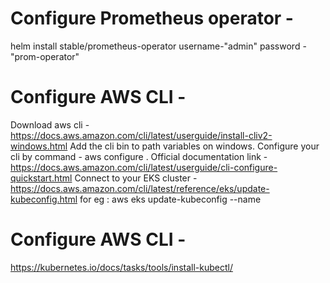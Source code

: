 # Configure Prometheus operator -
helm install stable/prometheus-operator
username-"admin" password - "prom-operator"


# Configure AWS CLI -
Download aws cli - https://docs.aws.amazon.com/cli/latest/userguide/install-cliv2-windows.html
Add the cli bin to path variables on windows.
Configure your cli by command - aws configure . Official documentation link - https://docs.aws.amazon.com/cli/latest/userguide/cli-configure-quickstart.html
Connect to your EKS cluster - https://docs.aws.amazon.com/cli/latest/reference/eks/update-kubeconfig.html for eg : aws eks update-kubeconfig --name

# Configure AWS CLI -
https://kubernetes.io/docs/tasks/tools/install-kubectl/

